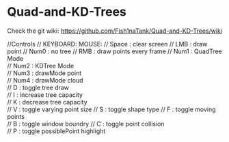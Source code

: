 # Quad-and-KD-Trees

Check the git wiki: https://github.com/Fish1naTank/Quad-and-KD-Trees/wiki

//Controls
//    KEYBOARD:                                      MOUSE:
// Space : clear screen                         // LMB : draw point
// Num0  : no tree                              // RMB : draw points every frame
// Num1  : QuadTree Mode            
// Num2  : KDTree Mode              
// Num3  : drawMode point             
// Num4  : drawMode cloud             
// D     : toggle tree draw           
// I     : increase tree capacity         
// K     : decrease tree capacity        
// V     : toggle varying point size
// S     : toggle shape type
// F     : toggle moving points  
// B     : toggle window boundry
// C     : toggle point collision     
// P     : toggle possiblePoint highlight   